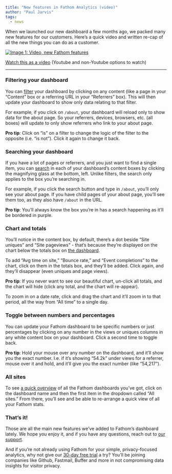 ```yaml
title: "New features in Fathom Analytics (video)"
author: "Paul Jarvis"
tags:
  - news
```

When we launched our new dashboard a few months ago, we packed many new features for our customers. Here’s a quick video and written re-cap of all the new things you can do as a customer.

[![Image 1: Video, new Fathom features](https://usefathom.com/assets/src/blog/newfeature-ytthumb.png)](https://usefathom.com/video/new-fathom-features)

[Watch this as a video](https://usefathom.com/video/new-fathom-features) (Youtube and non-Youtube options to watch)

* * *

### Filtering your dashboard

You can [filter](https://usefathom.com/docs/features/filtering) your dashboard by clicking on any content (like a page in your “Content” box or a referring URL in your “Referrers” box). This will then update your dashboard to show only data relating to that filter.

For example, if you click on `/about`, your dashboard will reload only to show data for the about page. So your referrers, devices, browsers, etc. (all boxes) will update to only show referrers who link to your about page.

**Pro tip**: Click on “is” on a filter to change the logic of the filter to the opposite (i.e. “is not”). Click it again to change it back.

### Searching your dashboard

If you have a lot of pages or referrers, and you just want to find a single item, you can [search](https://usefathom.com/docs/features/filtering) in each of your dashboard’s content boxes by clicking the magnifying glass at the bottom, left. Unlike filters, the search only applies to the box you’re searching in.

For example, if you click the search button and type in `/about`, you’ll only see your about page. If you have child pages of your about page, you’ll see them too, as they also have `/about` in the URL.

**Pro tip**: You’ll always know the box you’re in has a search happening as it’ll be bordered in purple.

### Chart and totals

You’ll notice in the content box, by default, there’s a dot beside “Site uniques” and “Site pageviews” - that’s because they’re displayed on the chart below the totals box on [the dashboard](https://usefathom.com/docs/start/dashboard).

To add “Avg time on site,” “Bounce rate,” and “Event completions” to the chart, click on them in the totals box, and they’ll be added. Click again, and they’ll disappear (even uniques and page views).

**Pro tip**: If you never want to see our beautiful chart, un-click all totals, and the chart will hide (click any total, and the chart will re-appear).

To zoom in on a date rate, click and drag the chart and it’ll zoom in to that period, all the way from “All time” to a single day.

### Toggle between numbers and percentages

You can update your Fathom dashboard to be specific numbers or just percentages by clicking on any number in the views or uniques columns in any white content box on your dashboard. Click a second time to toggle back.

**Pro tip**: Hold your mouse over any number on the dashboard, and it’ll show you the exact number. I.e. if it’s showing “54.2k” under views for a referrer, mouse over it and hold, and it’ll give you the exact number (like “54,217”).

### All sites

To see [a quick overview](https://usefathom.com/docs/features/all-sites) of all the Fathom dashboards you’ve got, click on the dashboard name and then the first item in the dropdown called “All sites.” From there, you’ll see and be able to re-arrange a quick view of all your Fathom stats.

### That’s it!

Those are all the main new features we’ve added to Fathom’s dashboard lately. We hope you enjoy it, and if you have any questions, reach out to [our support](https://usefathom.com/docs).

And if you’re not already using Fathom for your simple, privacy-focused analytics, why not give our [30-day free trial](https://app.usefathom.com/register) a try? You’ll be joining companies like Github, Fastmail, Buffer and more in not compromising data insights for visitor privacy.